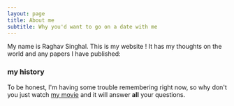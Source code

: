 ```yaml
---
layout: page
title: About me
subtitle: Why you'd want to go on a date with me
---
```


My name is Raghav Singhal. This is my website ! It has my thoughts on the world
and any papers I have published:

### my history

To be honest, I'm having some trouble remembering right now, so why don't you just watch [my movie](http://en.wikipedia.org/wiki/The_Princess_Bride_%28film%29) and it will answer **all** your questions.
